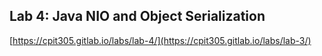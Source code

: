 ## Lab 4: Java NIO and Object Serialization

[https://cpit305.gitlab.io/labs/lab-4/](https://cpit305.gitlab.io/labs/lab-3/)